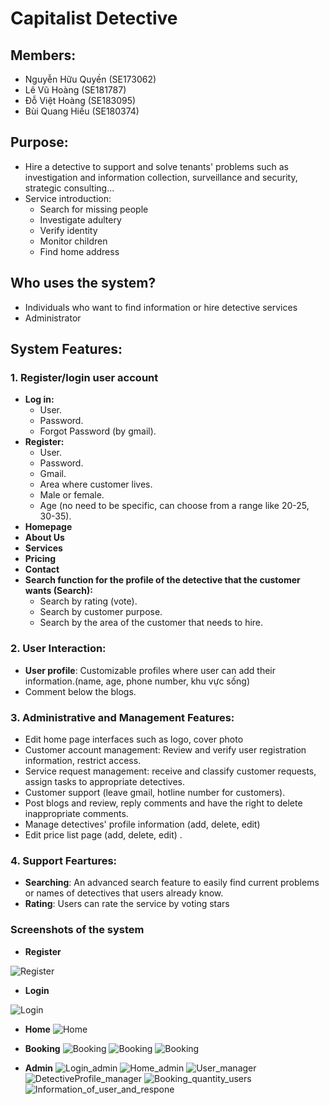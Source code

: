 # Capitalist Detective

## Members:
- Nguyễn Hữu Quyền (SE173062)
- Lê Vũ Hoàng (SE181787)
- Đỗ Việt Hoàng (SE183095)
- Bùi Quang Hiếu (SE180374)

## Purpose: 
- Hire a detective to support and solve tenants' problems such as investigation and information collection, surveillance and security, strategic consulting...
- Service introduction:
  + Search for missing people
  + Investigate adultery
  + Verify identity
  + Monitor children
  + Find home address




## Who uses the system? 
- Individuals who want to find information or hire detective services
- Administrator

## System Features: 
### 1. Register/login user account
  - **Log in:**
    + User.
    + Password.
    + Forgot Password (by gmail).
  - **Register:**
    + User.
    + Password.
    + Gmail.
    + Area where customer lives.
    + Male or female. 
    + Age (no need to be specific, can choose from a range like 20-25, 30-35).
  - **Homepage**
  - **About Us**
  - **Services**
  - **Pricing**
  - **Contact** 
  - **Search function for the profile of the detective that the customer wants (Search):**
    + Search by rating (vote).
    + Search by customer purpose.
    + Search by the area of ​​the customer that needs to hire.


### 2. User Interaction:
  - **User profile**: Customizable profiles where user can add their information.(name, age, phone number, khu vực sống)
  - Comment below the blogs.


### 3. Administrative and Management Features:
  - Edit home page interfaces such as logo, cover photo
  - Customer account management: Review and verify user registration information, restrict access.
  - Service request management: receive and classify customer requests, assign tasks to appropriate detectives.
  - Customer support (leave gmail, hotline number for customers).
  - Post blogs and review, reply comments and have the right to delete inappropriate comments.
  - Manage detectives' profile information (add, delete, edit) 
  - Edit price list page (add, delete, edit) .

### 4. Support Feartures:
  - **Searching**: An advanced search feature to easily find current problems or names of detectives that users already know.
  - **Rating**:  Users can rate the service by voting stars

### Screenshots of the system
- **Register**

![Register](https://github.com/user-attachments/assets/9a7e9f64-1741-413b-a634-0d1a55738d04)

- **Login**

![Login](https://github.com/user-attachments/assets/7db42f7c-09ca-4c96-b874-f92aea913173)


- **Home**
![Home](https://github.com/user-attachments/assets/34330cb0-291a-4e2a-b498-5ca11f9f658d)

- **Booking**
![Booking](https://github.com/user-attachments/assets/a5d8f070-b22c-4a7e-8065-1ec435b91133)
![Booking](https://github.com/user-attachments/assets/9abaacce-180e-4c5c-8185-c39d2d4e0d78)
![Booking](https://github.com/user-attachments/assets/2bf93b54-e55c-41bc-a63d-991ad551abae)

- **Admin**
![Login_admin](https://github.com/user-attachments/assets/aa681678-ee2d-4add-abbd-b66d13bca41a)
![Home_admin](https://github.com/user-attachments/assets/5c7c5f83-60d0-4329-9a31-fcae792a3094)
![User_manager](https://github.com/user-attachments/assets/3bdfe409-953d-42f7-bfdf-fd5550cbf335)
![DetectiveProfile_manager](https://github.com/user-attachments/assets/217b91f4-9a39-435d-983d-5790302db10b)
![Booking_quantity_users](https://github.com/user-attachments/assets/75e2f193-2bff-415b-b592-0cf0df14e4b5)
![Information_of_user_and_respone](https://github.com/user-attachments/assets/5bec5d4d-ce82-4dcd-92c3-1a12be56f2f7)










  





 
